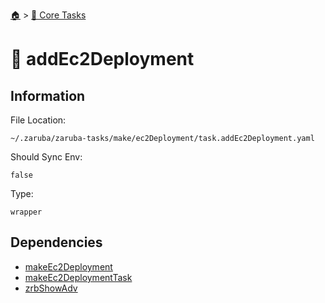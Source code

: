 <!--startTocHeader-->
[🏠](../README.md) > [🥝 Core Tasks](README.md)
# 📙 addEc2Deployment
<!--endTocHeader-->

## Information

File Location:

    ~/.zaruba/zaruba-tasks/make/ec2Deployment/task.addEc2Deployment.yaml

Should Sync Env:

    false

Type:

    wrapper


## Dependencies

* [makeEc2Deployment](make-ec2-deployment.md)
* [makeEc2DeploymentTask](make-ec2-deployment-task.md)
* [zrbShowAdv](zrb-show-adv.md)